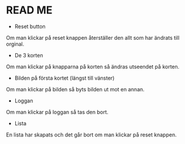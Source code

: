 # READ ME

- Reset button

Om man klickar på reset knappen återställer den allt som har ändrats till orginal.

- De 3 korten

Om man klickar på knapparna på korten så ändras utseendet på korten.

- Bilden på första kortet (längst till vänster)

Om man klickar på bilden så byts bilden ut mot en annan.

- Loggan

Om man klickar på loggan så tas den bort.

- Lista

En lista har skapats och det går bort om man klickar på reset knappen.